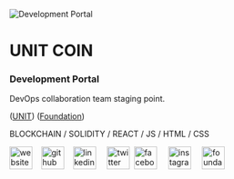 ![Development Portal](https://unitcoin.me/web/banner.gif)
# UNIT COIN 
### Development Portal

DevOps collaboration team staging point.

([UNIT](https://unitcoin.me))
([Foundation](https://www.unifiedtoken.net))


BLOCKCHAIN / SOLIDITY / REACT / JS / HTML / CSS

<!-- ![GitHub Activity Graph](https://activity-graph.herokuapp.com/graph?username=UnitDevOps)   -->

 [<img src='https://unitcoin.me/web/UN.png' alt='website' height='40'>](https://unitcoin.me/) &nbsp;&nbsp; 
[<img src='https://cdn.jsdelivr.net/npm/simple-icons@3.0.1/icons/github.svg' alt='github' height='40'>](https://github.com/UnitDevOps) &nbsp;&nbsp; [<img src='https://cdn.jsdelivr.net/npm/simple-icons@3.0.1/icons/linkedin.svg' alt='linkedin' height='40'>](https://www.linkedin.com/in/https://www.linkedin.com/company/unified-network-token-project/) &nbsp; &nbsp; [<img src='https://cdn.jsdelivr.net/npm/simple-icons@3.0.1/icons/twitter.svg' alt='twitter' height='40'>](https://twitter.com/https://twitter.com/_Dev_unit)  &nbsp;[<img src='https://cdn.jsdelivr.net/npm/simple-icons@3.0.1/icons/facebook.svg' alt='facebook' height='40'>](https://www.facebook.com/https://www.facebook.com/dev.cypher.37)  &nbsp; &nbsp; [<img src='https://cdn.jsdelivr.net/npm/simple-icons@3.0.1/icons/instagram.svg' alt='instagram' height='40'>](https://www.instagram.com/https://www.instagram.com/dev.unitcoin/)  &nbsp; &nbsp; [<img src='https://unitcoin.me/images/unit-200.gif' alt='foundation' height='40'>](https://www.unifiedtoken.net)  





<!--
**UnitDevOps/UnitDevOps** is a ✨ _special_ ✨ repository because its `README.md` (this file) appears on your GitHub profile.

Here are some ideas to get you started:

- 🔭 I’m currently working on ...
- 🌱 I’m currently learning ...
- 👯 I’m looking to collaborate on ...
- 🤔 I’m looking for help with ...
- 💬 Ask me about ...
- 📫 How to reach me: ...
- 😄 Pronouns: ...
- ⚡ Fun fact: ...
-->
